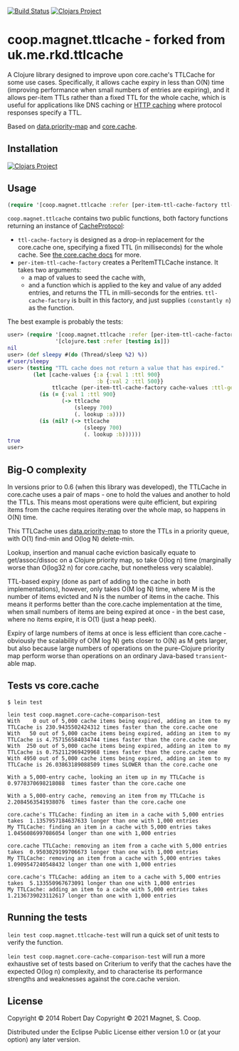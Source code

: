 [![Build Status](https://travis-ci.com/magnetcoop/ttlcache.svg?branch=master)](https://travis-ci.com/magnetcoop/ttlcache)
[![Clojars Project](https://img.shields.io/clojars/v/coop.magnet/ttlcache.svg)](https://clojars.org/coop.magnet/ttlcache)

# coop.magnet.ttlcache - forked from uk.me.rkd.ttlcache

A Clojure library designed to improve upon core.cache's TTLCache for
some use cases. Specifically, it allows cache expiry in less than O(N)
time (improving performance when small numbers of entries are
expiring), and it allows per-item TTLs rather than a fixed TTL for the
whole cache, which is useful for applications like DNS caching or
[HTTP caching](https://developers.google.com/speed/articles/caching)
where protocol responses specify a TTL.

Based on [data.priority-map](https://github.com/clojure/data.priority-map)
and [core.cache](https://github.com/clojure/core.cache).

## Installation

[![Clojars Project](https://clojars.org/coop.magnet/ttlcache/latest-version.svg)](https://clojars.org/coop.magnet/ttlcache)

## Usage
```clojure
(require '[coop.magnet.ttlcache :refer [per-item-ttl-cache-factory ttl-cache-factory]])
```

`coop.magnet.ttlcache` contains two public functions, both factory
functions returning an instance of
[CacheProtocol](https://github.com/clojure/core.cache/wiki/Extending):

* `ttl-cache-factory` is designed as a drop-in replacement for the
  core.cache one, specifying a fixed TTL (in milliseconds) for the
  whole cache. See [the core.cache
  docs](https://github.com/clojure/core.cache/wiki/TTL) for more.
* `per-item-ttl-cache-factory` creates a PerItemTTLCache instance. It
  takes two arguments:
  * a map of values to seed the cache with,
  * and a function which is applied to the key and value of any added
    entries, and returns the TTL in milli-seconds for the
    entries. `ttl-cache-factory` is built in this factory, and just
    supplies `(constantly n`) as the function.

The best example is probably the tests:

```clojure
user> (require '[coop.magnet.ttlcache :refer [per-item-ttl-cache-factory ttl-cache-factory]]
               '[clojure.test :refer [testing is]])
nil
user> (def sleepy #(do (Thread/sleep %2) %))
#'user/sleepy
user> (testing "TTL cache does not return a value that has expired."
        (let [cache-values {:a {:val 1 :ttl 900}
                            :b {:val 2 :ttl 500}}
              ttlcache (per-item-ttl-cache-factory cache-values :ttl-getter (fn [key value] (:ttl value)))]
          (is (= {:val 1 :ttl 900}
                 (-> ttlcache
                     (sleepy 700)
                     (. lookup :a))))
          (is (nil? (-> ttlcache
                        (sleepy 700)
                        (. lookup :b))))))
true
user>
```

## Big-O complexity

In versions prior to 0.6 (when this library was developed), the
TTLCache in core.cache uses a pair of maps - one to hold the values
and another to hold the TTLs. This means most operations were quite
efficient, but expiring items from the cache requires iterating over
the whole map, so happens in O(N) time.

This TTLCache uses
[data.priority-map](https://github.com/clojure/data.priority-map) to
store the TTLs in a priority queue, with O(1) find-min and O(log N)
delete-min.

Lookup, insertion and manual cache eviction basically equate to
get/assoc/dissoc on a Clojure priority map, so take O(log n) time
(marginally worse than O(log32 n) for core.cache, but nonetheless very
scalable).

TTL-based expiry (done as part of adding to the cache in both
implementations), however, only takes O(M log N) time, where M is the
number of items evicted and N is the number of items in the
cache. This means it performs better than the core.cache
implementation at the time, when small numbers of items are being
expired at once - in the best case, where no items expire, it is O(1)
(just a heap peek).

Expiry of large numbers of items at once is less efficient than
core.cache - obviously the scalability of O(M log N) gets closer to
O(N) as M gets larger, but also because large numbers of operations on
the pure-Clojure priority map perform worse than operations on an
ordinary Java-based `transient`-able map.

## Tests vs core.cache

```
$ lein test

lein test coop.magnet.core-cache-comparison-test
With    0 out of 5,000 cache items being expired, adding an item to my TTLCache is 230.9435502424312 times faster than the core.cache one
With   50 out of 5,000 cache items being expired, adding an item to my TTLCache is 4.757156584034744 times faster than the core.cache one
With  250 out of 5,000 cache items being expired, adding an item to my TTLCache is 0.752112969429968 times faster than the core.cache one
With 4950 out of 5,000 cache items being expired, adding an item to my TTLCache is 26.03863189088509 times SLOWER than the core.cache one

With a 5,000-entry cache, looking an item up in my TTLCache is  0.9778370698218088  times faster than the core.cache one

With a 5,000-entry cache, removing an item from my TTLCache is  2.2084563541938076  times faster than the core.cache one

core.cache's TTLCache: finding an item in a cache with 5,000 entries takes  1.1357957184637633 longer than one with 1,000 entries
My TTLCache: finding an item in a cache with 5,000 entries takes  1.0456086997086054 longer than one with 1,000 entries

core.cache TTLCache: removing an item from a cache with 5,000 entries takes  0.9503029199706673 longer than one with 1,000 entries
My TTLCache: removing an item from a cache with 5,000 entries takes  1.0909547240548432 longer than one with 1,000 entries

core.cache's TTLCache: adding an item to a cache with 5,000 entries takes  5.133550967673091 longer than one with 1,000 entries
My TTLCache: adding an item to a cache with 5,000 entries takes  1.2136739023112617 longer than one with 1,000 entries
```

## Running the tests

`lein test coop.magnet.ttlcache-test` will run a quick set of unit tests
to verify the function.

`lein test coop.magnet.core-cache-comparison-test` will run a more
exhaustive set of tests based on Criterium to verify that the caches
have the expected O(log n) complexity, and to characterise its
performance strengths and weaknesses against the core.cache version.

## License

Copyright © 2014 Robert Day
Copyright © 2021 Magnet, S. Coop.

Distributed under the Eclipse Public License either version 1.0 or (at
your option) any later version.
